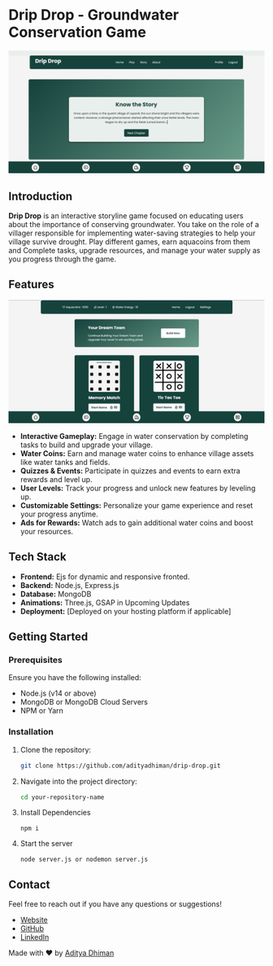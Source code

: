 # Drip Drop - Groundwater Conservation Game

![Preview Image](image.png)

## Introduction

**Drip Drop** is an interactive storyline game focused on educating users about the importance of conserving groundwater. You take on the role of a villager responsible for implementing water-saving strategies to help your village survive drought. Play different games, earn aquacoins from them and Complete tasks, upgrade resources, and manage your water supply as you progress through the game.

## Features

![alt text](image-1.png)

- **Interactive Gameplay:** Engage in water conservation by completing tasks to build and upgrade your village.
- **Water Coins:** Earn and manage water coins to enhance village assets like water tanks and fields.
- **Quizzes & Events:** Participate in quizzes and events to earn extra rewards and level up.
- **User Levels:** Track your progress and unlock new features by leveling up.
- **Customizable Settings:** Personalize your game experience and reset your progress anytime.
- **Ads for Rewards:** Watch ads to gain additional water coins and boost your resources.

## Tech Stack

- **Frontend:** Ejs for dynamic and responsive fronted.
- **Backend:** Node.js, Express.js
- **Database:** MongoDB
- **Animations:** Three.js, GSAP in Upcoming Updates
- **Deployment:** [Deployed on your hosting platform if applicable]

## Getting Started

### Prerequisites

Ensure you have the following installed:

- Node.js (v14 or above)
- MongoDB or MongoDB Cloud Servers
- NPM or Yarn

### Installation

1. Clone the repository:

   ```bash
   git clone https://github.com/adityadhiman/drip-drop.git
   ```

2. Navigate into the project directory:

   ```bash
   cd your-repository-name
   ```

3. Install Dependencies
   ```
   npm i
   ```
4. Start the server
   ```
   node server.js or nodemon server.js
   ```

## Contact

Feel free to reach out if you have any questions or suggestions!

- [Website](https://adityadhiman.in)
- [GitHub](https://github.com/adityadhiman-in)
- [LinkedIn](https://www.linkedin.com/in/adityadhiman-in)

Made with ❤️ by [Aditya Dhiman](https://adityadhiman.in)
